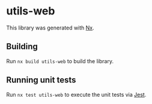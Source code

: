 # utils-web

This library was generated with [Nx](https://nx.dev).

## Building

Run `nx build utils-web` to build the library.

## Running unit tests

Run `nx test utils-web` to execute the unit tests via [Jest](https://jestjs.io).
